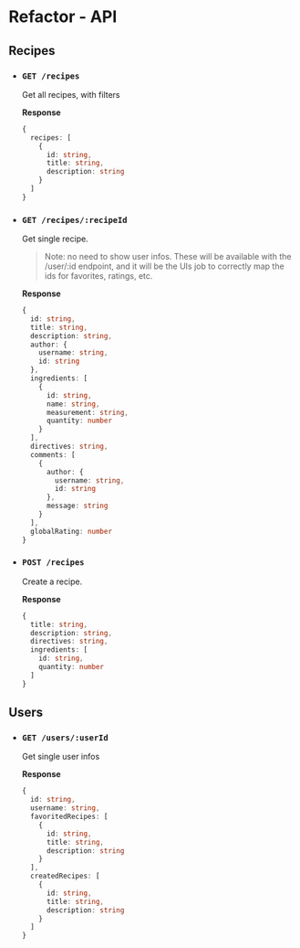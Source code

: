 # Refactor - API

## Recipes

- ### `GET /recipes`

  Get all recipes, with filters

  **Response**

  ```ts
  {
    recipes: [
      {
        id: string,
        title: string,
        description: string
      }
    ]
  }
  ```

- ### `GET /recipes/:recipeId`

  Get single recipe.

  > Note: no need to show user infos. These will be available with the /user/:id endpoint,
  > and it will be the UIs job to correctly map the ids for favorites, ratings, etc.

  **Response**

  ```ts
  {
    id: string,
    title: string,
    description: string,
    author: {
      username: string,
      id: string
    },
    ingredients: [
      {
        id: string,
        name: string,
        measurement: string,
        quantity: number
      }
    ],
    directives: string,
    comments: [
      {
        author: {
          username: string,
          id: string
        },
        message: string
      }
    ],
    globalRating: number
  }
  ```

- ### `POST /recipes`

  Create a recipe.

  **Response**

  ```ts
  {
    title: string,
    description: string,
    directives: string,
    ingredients: [
      id: string,
      quantity: number
    ]
  }
  ```

## Users

- ### `GET /users/:userId`

  Get single user infos

  **Response**

  ```ts
  {
    id: string,
    username: string,
    favoritedRecipes: [
      {
        id: string,
        title: string,
        description: string
      }
    ],
    createdRecipes: [
      {
        id: string,
        title: string,
        description: string
      }
    ]
  }
  ```
